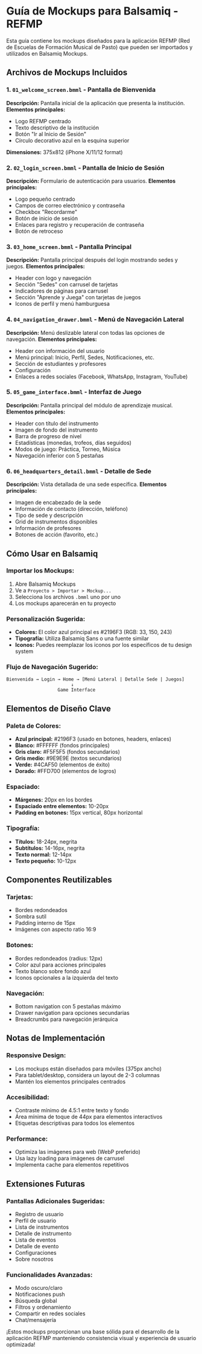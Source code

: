 # Guía de Mockups para Balsamiq - REFMP

Esta guía contiene los mockups diseñados para la aplicación REFMP (Red de Escuelas de Formación Musical de Pasto) que pueden ser importados y utilizados en Balsamiq Mockups.

## Archivos de Mockups Incluidos

### 1. `01_welcome_screen.bmml` - Pantalla de Bienvenida
**Descripción:** Pantalla inicial de la aplicación que presenta la institución.
**Elementos principales:**
- Logo REFMP centrado
- Texto descriptivo de la institución
- Botón "Ir al Inicio de Sesión"
- Círculo decorativo azul en la esquina superior

**Dimensiones:** 375x812 (iPhone X/11/12 format)

### 2. `02_login_screen.bmml` - Pantalla de Inicio de Sesión
**Descripción:** Formulario de autenticación para usuarios.
**Elementos principales:**
- Logo pequeño centrado
- Campos de correo electrónico y contraseña
- Checkbox "Recordarme"
- Botón de inicio de sesión
- Enlaces para registro y recuperación de contraseña
- Botón de retroceso

### 3. `03_home_screen.bmml` - Pantalla Principal
**Descripción:** Pantalla principal después del login mostrando sedes y juegos.
**Elementos principales:**
- Header con logo y navegación
- Sección "Sedes" con carrusel de tarjetas
- Indicadores de páginas para carrusel
- Sección "Aprende y Juega" con tarjetas de juegos
- Iconos de perfil y menú hamburguesa

### 4. `04_navigation_drawer.bmml` - Menú de Navegación Lateral
**Descripción:** Menú deslizable lateral con todas las opciones de navegación.
**Elementos principales:**
- Header con información del usuario
- Menú principal: Inicio, Perfil, Sedes, Notificaciones, etc.
- Sección de estudiantes y profesores
- Configuración
- Enlaces a redes sociales (Facebook, WhatsApp, Instagram, YouTube)

### 5. `05_game_interface.bmml` - Interfaz de Juego
**Descripción:** Pantalla principal del módulo de aprendizaje musical.
**Elementos principales:**
- Header con título del instrumento
- Imagen de fondo del instrumento
- Barra de progreso de nivel
- Estadísticas (monedas, trofeos, días seguidos)
- Modos de juego: Práctica, Torneo, Música
- Navegación inferior con 5 pestañas

### 6. `06_headquarters_detail.bmml` - Detalle de Sede
**Descripción:** Vista detallada de una sede específica.
**Elementos principales:**
- Imagen de encabezado de la sede
- Información de contacto (dirección, teléfono)
- Tipo de sede y descripción
- Grid de instrumentos disponibles
- Información de profesores
- Botones de acción (favorito, etc.)

## Cómo Usar en Balsamiq

### Importar los Mockups:
1. Abre Balsamiq Mockups
2. Ve a `Proyecto > Importar > Mockup...`
3. Selecciona los archivos `.bmml` uno por uno
4. Los mockups aparecerán en tu proyecto

### Personalización Sugerida:
- **Colores:** El color azul principal es #2196F3 (RGB: 33, 150, 243)
- **Tipografía:** Utiliza Balsamiq Sans o una fuente similar
- **Iconos:** Puedes reemplazar los iconos por los específicos de tu design system

### Flujo de Navegación Sugerido:
```
Bienvenida → Login → Home → [Menú Lateral | Detalle Sede | Juegos]
                        ↓
                   Game Interface
```

## Elementos de Diseño Clave

### Paleta de Colores:
- **Azul principal:** #2196F3 (usado en botones, headers, enlaces)
- **Blanco:** #FFFFFF (fondos principales)
- **Gris claro:** #F5F5F5 (fondos secundarios)
- **Gris medio:** #9E9E9E (textos secundarios)
- **Verde:** #4CAF50 (elementos de éxito)
- **Dorado:** #FFD700 (elementos de logros)

### Espaciado:
- **Márgenes:** 20px en los bordes
- **Espaciado entre elementos:** 10-20px
- **Padding en botones:** 15px vertical, 80px horizontal

### Tipografía:
- **Títulos:** 18-24px, negrita
- **Subtítulos:** 14-16px, negrita
- **Texto normal:** 12-14px
- **Texto pequeño:** 10-12px

## Componentes Reutilizables

### Tarjetas:
- Bordes redondeados
- Sombra sutil
- Padding interno de 15px
- Imágenes con aspecto ratio 16:9

### Botones:
- Bordes redondeados (radius: 12px)
- Color azul para acciones principales
- Texto blanco sobre fondo azul
- Iconos opcionales a la izquierda del texto

### Navegación:
- Bottom navigation con 5 pestañas máximo
- Drawer navigation para opciones secundarias
- Breadcrumbs para navegación jerárquica

## Notas de Implementación

### Responsive Design:
- Los mockups están diseñados para móviles (375px ancho)
- Para tablet/desktop, considera un layout de 2-3 columnas
- Mantén los elementos principales centrados

### Accesibilidad:
- Contraste mínimo de 4.5:1 entre texto y fondo
- Área mínima de toque de 44px para elementos interactivos
- Etiquetas descriptivas para todos los elementos

### Performance:
- Optimiza las imágenes para web (WebP preferido)
- Usa lazy loading para imágenes de carrusel
- Implementa cache para elementos repetitivos

## Extensiones Futuras

### Pantallas Adicionales Sugeridas:
- Registro de usuario
- Perfil de usuario
- Lista de instrumentos
- Detalle de instrumento
- Lista de eventos
- Detalle de evento
- Configuraciones
- Sobre nosotros

### Funcionalidades Avanzadas:
- Modo oscuro/claro
- Notificaciones push
- Búsqueda global
- Filtros y ordenamiento
- Compartir en redes sociales
- Chat/mensajería

¡Estos mockups proporcionan una base sólida para el desarrollo de la aplicación REFMP manteniendo consistencia visual y experiencia de usuario optimizada!